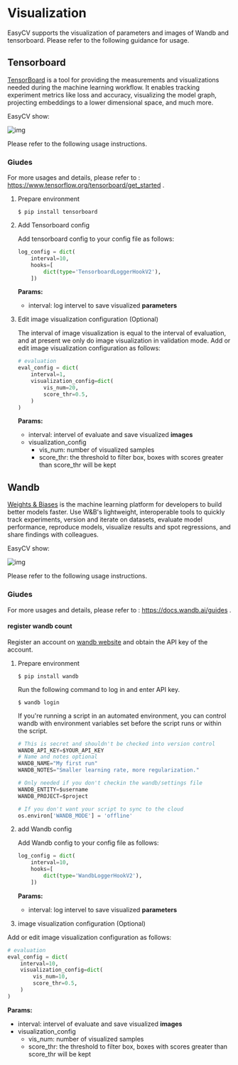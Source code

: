 # Visualization

EasyCV supports  the visualization of parameters and images of Wandb and tensorboard. Please refer to the following guidance for usage.

## Tensorboard

[TensorBoard](https://www.tensorflow.org/tensorboard) is a tool for providing the measurements and visualizations needed during the machine learning workflow. It enables tracking experiment metrics like loss and accuracy, visualizing the model graph, projecting embeddings to a lower dimensional space, and much more.

EasyCV show:

![img](https://user-images.githubusercontent.com/30484308/164178438-0c9d5991-cd9f-4744-bd03-cc81777726a9.png)


Please refer to the following usage instructions.

### Giudes

For more usages and details, please refer to : https://www.tensorflow.org/tensorboard/get_started .

1. Prepare environment

   ```shell
   $ pip install tensorboard
   ```

2. Add Tensorboard config

   Add tensorboard config to your config file as follows:

   ```python
   log_config = dict(
       interval=10,
       hooks=[
           dict(type='TensorboardLoggerHookV2'),
       ])
   ```

   **Params:**

   - interval: log intervel to save visualized **parameters**

3. Edit image visualization configuration (Optional)

   The interval of image visualization is equal to the interval of evaluation, and at present we only do image visualization in validation mode. Add or edit image visualization configuration as follows:

   ```python
   # evaluation
   eval_config = dict(
       interval=1,
       visualization_config=dict(
           vis_num=20,
           score_thr=0.5,
       )
   )
   ```

   **Params:**

   - interval: intervel of evaluate and save visualized **images**
   - visualization_config
     - vis_num: number of visualized samples
     - score_thr: the threshold to filter box, boxes with scores greater than score_thr will be kept


## Wandb

[Weights & Biases](https://docs.wandb.ai/) is the machine learning platform for developers to build better models faster. Use W&B's lightweight, interoperable tools to quickly track experiments, version and iterate on datasets, evaluate model performance, reproduce models, visualize results and spot regressions, and share findings with colleagues.

EasyCV show:

![img](https://user-images.githubusercontent.com/30484308/164178749-b1e0b678-d017-4f75-991f-43fb5e730e49.png)

Please refer to the following usage instructions.

### Giudes

For more usages and details, please refer to : https://docs.wandb.ai/guides .

#### register wandb count

Register an account on [wandb website](https://wandb.ai) and obtain the API key of the account.

1. Prepare environment

   ```shell
   $ pip install wandb
   ```

   Run the following command to log in and enter API key.

   ```shell
   $ wandb login
   ```

   If you're running a script in an automated environment, you can control wandb with environment variables set before the script runs or within the script.

   ```python
   # This is secret and shouldn't be checked into version control
   WANDB_API_KEY=$YOUR_API_KEY
   # Name and notes optional
   WANDB_NAME="My first run"
   WANDB_NOTES="Smaller learning rate, more regularization."
   ```

   ```python
   # Only needed if you don't checkin the wandb/settings file
   WANDB_ENTITY=$username
   WANDB_PROJECT=$project
   ```

   ```python
   # If you don't want your script to sync to the cloud
   os.environ['WANDB_MODE'] = 'offline'
   ```

2. add Wandb config

   Add Wandb config to your config file as follows:

   ```python
   log_config = dict(
       interval=10,
       hooks=[
           dict(type='WandbLoggerHookV2'),
       ])
   ```

   **Params:**

   - interval: log intervel to save visualized **parameters**

3.  image visualization configuration (Optional)

   Add or edit image visualization configuration as follows:

   ```python
   # evaluation
   eval_config = dict(
       interval=10,
       visualization_config=dict(
           vis_num=10,
           score_thr=0.5,
       )
   )
   ```

   **Params:**

   - interval: intervel of evaluate and save visualized **images**
   - visualization_config
     - vis_num: number of visualized samples
     - score_thr: the threshold to filter box, boxes with scores greater than score_thr will be kept
